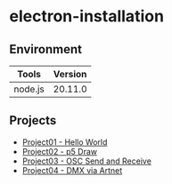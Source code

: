 # electron-installation
## Environment

| Tools | Version |
| --- | --- |
| node.js | 20.11.0 |

## Projects
- [Project01 - Hello World](./01_hello-world/README.md)
- [Project02 - p5 Draw](./02_p5-draw/README.md)
- [Project03 - OSC Send and Receive](./03_osc/README.md)
- [Project04 - DMX via Artnet](./04_dmx/README.md)